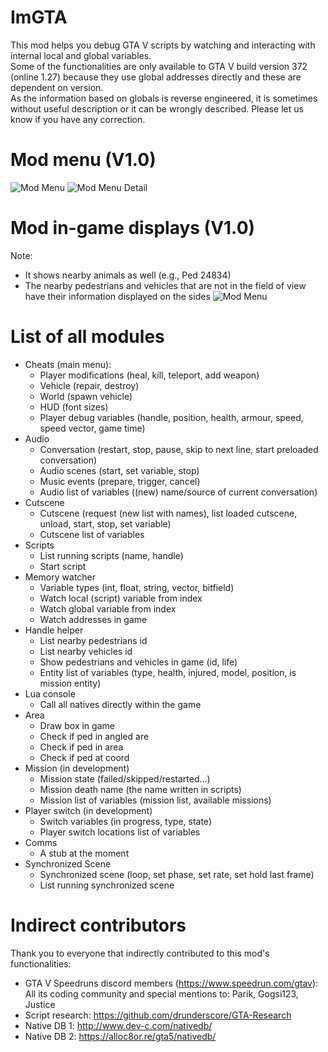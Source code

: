 # ImGTA
This mod helps you debug GTA V scripts by watching and interacting with internal local and global variables.<br />
Some of the functionalities are only available to GTA V build version 372 (online 1.27) because they use global addresses directly and these are dependent on version.<br />
As the information based on globals is reverse engineered, it is sometimes without useful description or it can be wrongly described. Please let us know if you have any correction.

# Mod menu (V1.0)
![Mod Menu](https://github.com/Rayope/ImGTA/blob/master/Images/InGameMenu.jpg?raw=true)
![Mod Menu Detail](https://github.com/Rayope/ImGTA/blob/master/Images/InGameMenuDetail.jpg?raw=true)

# Mod in-game displays (V1.0)
Note:
* It shows nearby animals as well (e.g., Ped 24834)<br />
* The nearby pedestrians and vehicles that are not in the field of view have their information displayed on the sides
![Mod Menu](https://github.com/Rayope/ImGTA/blob/master/Images/InGameDisplay.jpg?raw=true)

# List of all modules
* Cheats (main menu):
  * Player modifications (heal, kill, teleport, add weapon)
  * Vehicle (repair, destroy)
  * World (spawn vehicle)
  * HUD (font sizes)
  * Player debug variables (handle, position, health, armour, speed, speed vector, game time)
* Audio
  * Conversation (restart, stop, pause, skip to next line, start preloaded conversation)
  * Audio scenes (start, set variable, stop)
  * Music events (prepare, trigger, cancel)
  * Audio list of variables ((new) name/source of current conversation)
* Cutscene
  * Cutscene (request (new list with names), list loaded cutscene, unload, start, stop, set variable)
  * Cutscene list of variables
* Scripts
  * List running scripts (name, handle)
  * Start script
* Memory watcher
  * Variable types (int, float, string, vector, bitfield)
  * Watch local (script) variable from index
  * Watch global variable from index
  * Watch addresses in game
* Handle helper
  * List nearby pedestrians id
  * List nearby vehicles id
  * Show pedestrians and vehicles in game (id, life)
  * Entity list of variables (type, health, injured, model, position, is mission entity)
* Lua console
  * Call all natives directly within the game
* Area
  * Draw box in game
  * Check if ped in angled are
  * Check if ped in area
  * Check if ped at coord
* Mission (in development)
  * Mission state (failed/skipped/restarted...)
  * Mission death name (the name written in scripts)
  * Mission list of variables (mission list, available missions)
* Player switch (in development)
  * Switch variables (in progress, type, state)
  * Player switch locations list of variables
* Comms
  * A stub at the moment
* Synchronized Scene
  * Synchronized scene (loop, set phase, set rate, set hold last frame)
  * List running synchronized scene

# Indirect contributors
Thank you to everyone that indirectly contributed to this mod's functionalities:
* GTA V Speedruns discord members (https://www.speedrun.com/gtav):  All its coding community and special mentions to: Parik, Gogsi123, Justice
* Script research: https://github.com/drunderscore/GTA-Research
* Native DB 1: http://www.dev-c.com/nativedb/
* Native DB 2: https://alloc8or.re/gta5/nativedb/
